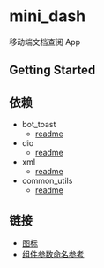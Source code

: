 # mini_dash

移动端文档查阅 App

## Getting Started


## 依赖
- bot_toast
  - [readme](https://github.com/MMMzq/bot_toast/blob/master/README_zh.md)
- dio
  - [readme](https://github.com/flutterchina/dio/blob/master/README-ZH.md)
- xml
  - [readme](https://github.com/renggli/dart-xml)
- common_utils
  - [readme](https://github.com/Sky24n/common_utils)

## 链接
- [图标](https://fonts.google.com/icons?selected=Material+Icons)
- [组件参数命名参考](https://ant.design/components/overview-cn/)